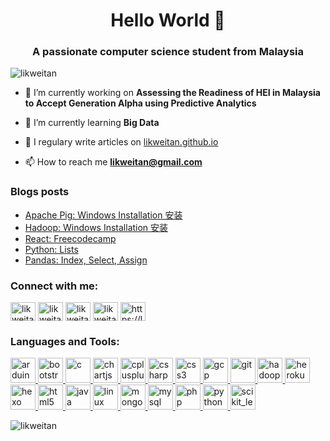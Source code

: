 <h1 align="center">Hello World 👋</h1>
<h3 align="center">A passionate computer science student from Malaysia</h3>

<p align="left"> <img src="https://img.shields.io/badge/instagram-%23E4405F.svg?&style=for-the-badge&logo=instagram&logoColor=white" alt="likweitan" /> </p>

- 🔭 I’m currently working on **Assessing the Readiness of HEI in Malaysia to Accept Generation Alpha using Predictive Analytics**

- 🌱 I’m currently learning **Big Data**

- 📝 I regulary write articles on [likweitan.github.io](https://likweitan.github.io)

- 📫 How to reach me **likweitan@gmail.com**

### Blogs posts
<!-- BLOG-POST-LIST:START -->
- [Apache Pig: Windows Installation 安装](http://likweitan.github.io/posts/60b0d0b4/)
- [Hadoop: Windows Installation 安装](http://likweitan.github.io/posts/55b85722/)
- [React: Freecodecamp](http://likweitan.github.io/posts/aef13551/)
- [Python: Lists](http://likweitan.github.io/posts/7117eb09/)
- [Pandas: Index, Select, Assign](http://likweitan.github.io/posts/3cc6066f/)
<!-- BLOG-POST-LIST:END -->

<h3 align="left">Connect with me:</h3>
<p align="left">
<a href="https://twitter.com/likweitan" target="blank"><img align="center" src="https://cdn.jsdelivr.net/npm/simple-icons@3.0.1/icons/twitter.svg" alt="likweitan" height="30" width="40" /></a>
<a href="https://linkedin.com/in/likweitan" target="blank"><img align="center" src="https://cdn.jsdelivr.net/npm/simple-icons@3.0.1/icons/linkedin.svg" alt="likweitan" height="30" width="40" /></a>
<a href="https://kaggle.com/likweitan" target="blank"><img align="center" src="https://cdn.jsdelivr.net/npm/simple-icons@3.0.1/icons/kaggle.svg" alt="likweitan" height="30" width="40" /></a>
<a href="https://instagram.com/likweitan" target="blank"><img align="center" src="https://cdn.jsdelivr.net/npm/simple-icons@3.0.1/icons/instagram.svg" alt="likweitan" height="30" width="40" /></a>
<a href="/https://likweitan.github.io/rss2.xml" target="blank"><img align="center" src="https://cdn.jsdelivr.net/npm/simple-icons@3.0.1/icons/rss.svg" alt="https://likweitan.github.io/rss2.xml" height="30" width="40" /></a>
</p>

<h3 align="left">Languages and Tools:</h3>
<p align="left"> <a href="https://www.arduino.cc/" target="_blank"> <img src="https://cdn.worldvectorlogo.com/logos/arduino-1.svg" alt="arduino" width="40" height="40"/> </a> <a href="https://getbootstrap.com" target="_blank"> <img src="https://devicons.github.io/devicon/devicon.git/icons/bootstrap/bootstrap-plain.svg" alt="bootstrap" width="40" height="40"/> </a> <a href="https://www.cprogramming.com/" target="_blank"> <img src="https://devicons.github.io/devicon/devicon.git/icons/c/c-original.svg" alt="c" width="40" height="40"/> </a> <a href="https://www.chartjs.org" target="_blank"> <img src="https://www.chartjs.org/media/logo-title.svg" alt="chartjs" width="40" height="40"/> </a> <a href="https://www.w3schools.com/cpp/" target="_blank"> <img src="https://devicons.github.io/devicon/devicon.git/icons/cplusplus/cplusplus-original.svg" alt="cplusplus" width="40" height="40"/> </a> <a href="https://www.w3schools.com/cs/" target="_blank"> <img src="https://devicons.github.io/devicon/devicon.git/icons/csharp/csharp-original.svg" alt="csharp" width="40" height="40"/> </a> <a href="https://www.w3schools.com/css/" target="_blank"> <img src="https://devicons.github.io/devicon/devicon.git/icons/css3/css3-original-wordmark.svg" alt="css3" width="40" height="40"/> </a> <a href="https://cloud.google.com" target="_blank"> <img src="https://www.vectorlogo.zone/logos/google_cloud/google_cloud-icon.svg" alt="gcp" width="40" height="40"/> </a> <a href="https://git-scm.com/" target="_blank"> <img src="https://www.vectorlogo.zone/logos/git-scm/git-scm-icon.svg" alt="git" width="40" height="40"/> </a> <a href="https://hadoop.apache.org/" target="_blank"> <img src="https://www.vectorlogo.zone/logos/apache_hadoop/apache_hadoop-icon.svg" alt="hadoop" width="40" height="40"/> </a> <a href="https://heroku.com" target="_blank"> <img src="https://www.vectorlogo.zone/logos/heroku/heroku-icon.svg" alt="heroku" width="40" height="40"/> </a> <a href="hexo.io/" target="_blank"> <img src="https://www.vectorlogo.zone/logos/hexoio/hexoio-icon.svg" alt="hexo" width="40" height="40"/> </a> <a href="https://www.w3.org/html/" target="_blank"> <img src="https://devicons.github.io/devicon/devicon.git/icons/html5/html5-original-wordmark.svg" alt="html5" width="40" height="40"/> </a> <a href="https://www.java.com" target="_blank"> <img src="https://devicons.github.io/devicon/devicon.git/icons/java/java-original-wordmark.svg" alt="java" width="40" height="40"/> </a> <a href="https://www.linux.org/" target="_blank"> <img src="https://devicons.github.io/devicon/devicon.git/icons/linux/linux-original.svg" alt="linux" width="40" height="40"/> </a> <a href="https://www.mongodb.com/" target="_blank"> <img src="https://devicons.github.io/devicon/devicon.git/icons/mongodb/mongodb-original-wordmark.svg" alt="mongodb" width="40" height="40"/> </a> <a href="https://www.mysql.com/" target="_blank"> <img src="https://devicons.github.io/devicon/devicon.git/icons/mysql/mysql-original-wordmark.svg" alt="mysql" width="40" height="40"/> </a> <a href="https://www.php.net" target="_blank"> <img src="https://devicons.github.io/devicon/devicon.git/icons/php/php-original.svg" alt="php" width="40" height="40"/> </a> <a href="https://www.python.org" target="_blank"> <img src="https://devicons.github.io/devicon/devicon.git/icons/python/python-original.svg" alt="python" width="40" height="40"/> </a> <a href="https://scikit-learn.org/" target="_blank"> <img src="https://upload.wikimedia.org/wikipedia/commons/0/05/Scikit_learn_logo_small.svg" alt="scikit_learn" width="40" height="40"/> </a> </p>

<p><img align="center" src="https://github-readme-stats.vercel.app/api/top-langs?username=likweitan&show_icons=true&locale=en&layout=compact" alt="likweitan" /></p>
